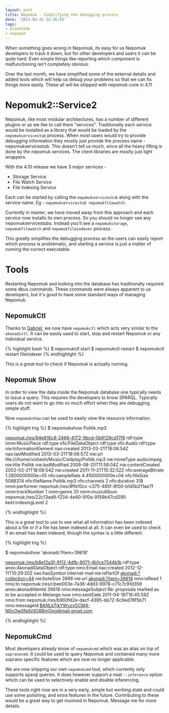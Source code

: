 ```yaml
---
layout: post
title: Nepomuk - Simplifying the debugging process
date: '2013-03-21 22:36:55'
tags:
- planetkde
- nepomuk
---
```


When something goes wrong in Nepomuk, its easy for us Nepomuk developers to track it down, but for other developers and users it can be quite hard. Even simple things like reporting which component is malfunctioning isn't completely obvious.

Over the last month, we have simplified some of the external details and added tools which will help us debug your problems so that we can fix things more easily. These all will be shipped with nepomuk-core in 4.11

# Nepomuk2::Service2

Nepomuk, like most modular architectures, has a number of different plugins or as we like to call them "services". Traditionally each service would be installed as a library that would be loaded by the `nepomukservicestub` process. When most users would try to provide debugging information they mostly just provide the process name - nepomukservicestub. This doesn't tell us much, since all the heavy lifting is done by the nepomuk services. The client libraries are mostly just light wrappers.

With the 4.10 release we have 3 major services -

* Storage Service
* File Watch Service
* File Indexing Service

Each can be started by calling the `nepomukservicestub` along with the service name. Eg - `nepomukservicestub nepomukfilewatch`.

Currently in master, we have moved away from this approach and each service now installs its own process. So you should no longer see any nepomukservicestubs. Instead you'll see a `nepomukstorage`, `nepomukfilewatch` and `nepomukfileindexer` process.

This greatly simplifies the debugging process as the users can easily report which process is problematic, and starting a service is just a matter of running the correct executable.

# Tools

Restarting Nepomuk and looking into the database has traditionally required some dbus commands. These commands were always apparent to us developers, but it's good to have some standard ways of managing Nepomuk.

## NepomukCtl

Thanks to [Gabriel](http://g-poesia.blogspot.in/2013/02/hello-planet.html), we now have `nepomukctl` which acts very similar to the `akonadictl`. It can be easily used to start, stop and restart Nepomuk or any individual service.

{% highlight bash %}
$ nepomukctl start
$ nepomukctl restart
$ nepomukctl restart fileindexer
{% endhighlight %}

This is a great tool to check if Nepomuk is actually running.

## Nepomuk Show

In order to view the data inside the Nepomuk database one typically needs to issue a query. This requires the developers to know SPARQL. Typically users do not want to go into so much effort when they are debugging simple stuff.

Now `nepomukshow` can be used to easily view the resource information.

{% highlight trig %}
$ nepomukshow Politik.mp3

<nepomuk:/res/94e816c8-2466-4172-9bcd-0b9129cd17f8>
  rdf:type            nmm:MusicPiece
  rdf:type            nfo:FileDataObject
  rdf:type            nfo:Audio
  rdf:type            nie:InformationElement
  nao:created         2013-03-21T18:06:54Z
  nao:lastModified    2013-03-21T18:06:57Z
  nie:url             file:///home/vishesh/Music/Coldplay/Politik.mp3
  nie:mimeType        audio/mpeg
  nie:title           Politik
  nie:lastModified    2009-08-20T11:58:04Z
  nie:contentCreated  2002-03-21T18:06:54Z
  nie:created         2011-11-21T15:32:52Z
  nfo:averageBitrate  1.2800000000e+05
  nfo:sampleRate      4.4100000000e+04
  nfo:fileSize        5088374
  nfo:fileName        Politik.mp3
  nfo:channels        2
  nfo:duration        318
  nmm:performer       nepomuk:/res/8ffe10cc-c375-485f-8f00-b1d5b211ae7f
  nmm:trackNumber     1
  nmm:genre           20
  nmm:musicAlbum      nepomuk:/res/22c13ad9-f234-4e60-910a-9159b47cd290
  kext:indexingLevel  2

{% endhighlight %}

This is a great tool to use to see what all information has been indexed about a file or if a file has been indexed at all. It can even be used to check if an email has been indexed, though the syntax is a little different.

{% highlight trig %}

$ nepomukshow 'akonadi:?item=39618'

<nepomuk:/res/b8ef2a3f-9112-4dfb-9071-4b1ce7544b1b>
  rdf:type            aneo:AkonadiDataObject
  rdf:type            nmo:Email
  nao:created         2012-12-11T10:29:20Z
  nao:hasSymbol       internet-mail
  nie:isPartOf        <akonadi:?collection=44>
  nie:byteSize        3998
  nie:url             <akonadi:?item=39618>
  nmo:isRead          1
  nmo:to              nepomuk:/res/cbee003e-7a36-4dd3-8978-c71c7c91d359
  aneo:akonadiItemId  39618
  nmo:messageSubject  Re: proposals marked as to be accepted in Melange now
  nmo:sentDate        2011-04-18T16:45:59Z
  nmo:from            nepomuk:/res/b900fd2e-dacf-4395-bb72-6c9ed78f5b71
  nmo:messageId       <BANLkTikYWvzvGCM4-N0cOw0NdVdO8BmOpg@mail.gmail.com>

{% endhighlight %}

## NepomukCmd

Most developers already know of `nepomukcmd` which was an alias on top of `sopranocmd`. It could be used to query Nepomuk and contained many more soprano specific features which are now no longer applicable.

We are now shipping our own `nepomukcmd` tool, which currently only supports sparql queries. It does however support a neat `--inference` option which can be used to selectively enable and disable inferencing.

These tools right now are in a very early, simple but working state and could use some polishing, and extra features in the future. Contributing to these would be a great way to get involved in Nepomuk. Message me for more details.
